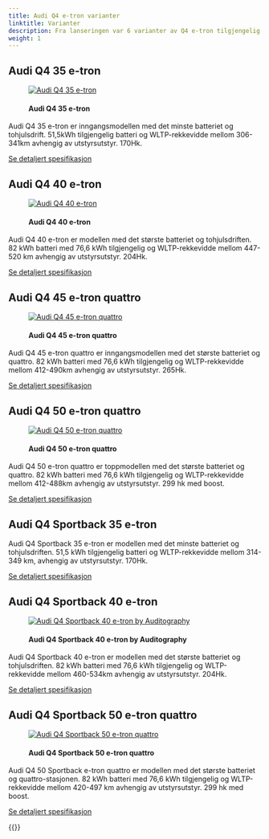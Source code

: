 ```yaml
---
title: Audi Q4 e-tron varianter
linktitle: Varianter
description: Fra lanseringen var 6 varianter av Q4 e-tron tilgjengelig og senere ble det lagt til flere.
weight: 1
---
```

<!-- markdownlint-disable MD033 -->
## Audi Q4 35 e-tron

<figure>
    <a href="https://media.electrichasgoneaudi.net/multimedia/models/q4-e-tron/variants/audi-q4-e-tron-35.jpg">
        <img src="https://media.electrichasgoneaudi.net/multimedia/models/q4-e-tron/variants/audi-q4-e-tron-35s.jpg" alt="Audi Q4 35 e-tron" title="Audi Q4 35 e-tron">
    </a>
    <figcaption><h4>Audi Q4 35 e-tron</h4></figcaption>
</figure>

Audi Q4 35 e-tron er inngangsmodellen med det minste batteriet og tohjulsdrift. 51,5kWh tilgjengelig batteri og WLTP-rekkevidde mellom 306-341km avhengig av utstyrsutstyr. 170Hk.

[Se detaljert spesifikasjon](/models/q4-e-tron/specifications/#audi-q4-35-e-tron)

## Audi Q4 40 e-tron

<figure>
    <a href="https://media.electrichasgoneaudi.net/multimedia/models/q4-e-tron/variants/audi-q4-e-tron-40.jpg">
        <img src="https://media.electrichasgoneaudi.net/multimedia/models/q4-e-tron/variants/audi-q4-e-tron-40s.jpg" alt="Audi Q4 40 e-tron" title="Audi Q4 40 e-tron">
    </a>
    <figcaption><h4>Audi Q4 40 e-tron</h4></figcaption>
</figure>

Audi Q4 40 e-tron er modellen med det største batteriet og tohjulsdriften. 82 kWh batteri med 76,6 kWh tilgjengelig og WLTP-rekkevidde mellom 447-520 km avhengig av utstyrsutstyr. 204Hk.

[Se detaljert spesifikasjon](/models/q4-e-tron/specifications/#audi-q4-40-e-tron)

## Audi Q4 45 e-tron quattro

<figure>
    <a href="https://media.electrichasgoneaudi.net/multimedia/models/q4-e-tron/variants/audi-q4-e-tron-45.jpg">
        <img src="https://media.electrichasgoneaudi.net/multimedia/models/q4-e-tron/variants/audi-q4-e-tron-45s.jpg" alt="Audi Q4 45 e-tron quattro" title="Audi Q4 45 e-tron quattro">
    </a>
    <figcaption><h4>Audi Q4 45 e-tron quattro</h4></figcaption>
</figure>

Audi Q4 45 e-tron quattro er inngangsmodellen med det største batteriet og quattro. 82 kWh batteri med 76,6 kWh tilgjengelig og WLTP-rekkevidde mellom 412-490km avhengig av utstyrsutstyr. 265Hk.

[Se detaljert spesifikasjon](/models/q4-e-tron/specifications/#audi-q4-45-e-tron-quattro)

## Audi Q4 50 e-tron quattro

<figure>
    <a href="https://media.electrichasgoneaudi.net/multimedia/models/q4-e-tron/variants/audi-q4-e-tron-50.jpg">
        <img src="https://media.electrichasgoneaudi.net/multimedia/models/q4-e-tron/variants/audi-q4-e-tron-50s.jpg" alt="Audi Q4 50 e-tron quattro" title="Audi Q4 50 e-tron quattro">
    </a>
    <figcaption><h4>Audi Q4 50 e-tron quattro</h4></figcaption>
</figure>

Audi Q4 50 e-tron quattro er toppmodellen med det største batteriet og quattro. 82 kWh batteri med 76,6 kWh tilgjengelig og WLTP-rekkevidde mellom 412-488km avhengig av utstyrsutstyr. 299 hk med boost.

[Se detaljert spesifikasjon](/models/q4-e-tron/specifications/#audi-q4-50-e-tron-quattro)

## Audi Q4 Sportback 35 e-tron

Audi Q4 Sportback 35 e-tron er modellen med det minste batteriet og tohjulsdriften. 51,5 kWh tilgjengelig batteri og WLTP-rekkevidde mellom 314-349 km, avhengig av utstyrsutstyr. 170Hk.

[Se detaljert spesifikasjon](/models/q4-e-tron/specifications/#audi-q4-sportback-35-e-tron)

## Audi Q4 Sportback 40 e-tron

<figure>
    <a href="https://media.electrichasgoneaudi.net/multimedia/models/q4-e-tron/variants/audi-q4-sportback-e-tron-40.jpg">
        <img src="https://media.electrichasgoneaudi.net/multimedia/models/q4-e-tron/variants/audi-q4-sportback-e-tron-40s.jpg" alt="Audi Q4 Sportback 40 e-tron by Auditography" title="Audi Q4 Sportback 40 e-tron by Auditography">
    </a>
    <figcaption><h4>Audi Q4 Sportback 40 e-tron by Auditography</h4></figcaption>
</figure>

Audi Q4 Sportback 40 e-tron er modellen med det største batteriet og tohjulsdriften. 82 kWh batteri med 76,6 kWh tilgjengelig og WLTP-rekkevidde mellom 460-534km avhengig av utstyrsutstyr. 204Hk.

[Se detaljert spesifikasjon](/models/q4-e-tron/specifications/#audi-q4-sportback-40-e-tron)

## Audi Q4 Sportback 50 e-tron quattro

<figure>
    <a href="https://media.electrichasgoneaudi.net/multimedia/models/q4-e-tron/variants/audi-q4-sportback-e-tron-50.jpg">
        <img src="https://media.electrichasgoneaudi.net/multimedia/models/q4-e-tron/variants/audi-q4-sportback-e-tron-50s.jpg" alt="Audi Q4 Sportback 50 e-tron quattro" title="Audi Q4 Sportback 50 e-tron quattro">
    </a>
    <figcaption><h4>Audi Q4 Sportback 50 e-tron quattro</h4></figcaption>
</figure>

Audi Q4 50 Sportback e-tron quattro er modellen med det største batteriet og quattro-stasjonen. 82 kWh batteri med 76,6 kWh tilgjengelig og WLTP-rekkevidde mellom 420-497 km avhengig av utstyrsutstyr. 299 hk med boost.

[Se detaljert spesifikasjon](/models/q4-e-tron/specifications/#audi-q4-sportback-50-e-tron-quattro)

{{<children description="true" />}}
